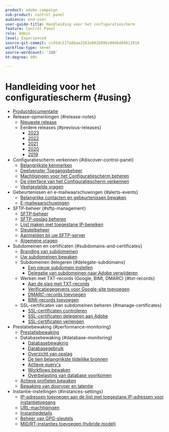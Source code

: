 ```yaml
---
product: adobe campaign
sub-product: control panel
audience: end-user
user-guide-title: Handleiding voor het configuratiescherm
feature: Control Panel
role: Admin
level: Experienced
source-git-commit: cc45dc517a8baa2583a082b99bc084bd84013918
workflow-type: tm+mt
source-wordcount: '180'
ht-degree: 98%

---
```



# Handleiding voor het configuratiescherm {#using}

+ [Productdocumentatie](control-panel-home.md)
+ Release-opmerkingen {#release-notes}
   + [Nieuwste release](rn/release-notes.md)
   + Eerdere releases {#previous-releases}
      + [2023](rn/release-notes-2023.md)
      + [2022](rn/release-notes-2022.md)
      + [2021](rn/release-notes-2021.md)
      + [2020](rn/release-notes-2020.md)
      + [2019](rn/release-notes-2019.md)
+ Configuratiescherm verkennen {#discover-control-panel}
   + [Belangrijkste kenmerken](discover/using/key-features.md)
   + [Deelvenster Toegangsbeheer](discover/using/accessing-control-panel.md)
   + [Machtigingen voor het Configuratiescherm beheren](discover/using/managing-permissions.md)
   + [De interface van het Configuratiescherm verkennen](discover/using/discovering-the-interface.md)
   + [Veelgestelde vragen](faq.md)
+ Gebeurtenissen en e-mailwaarschuwingen {#alerts-events}
   + [Belangrijke contacten en gebeurtenissen bewaken](service-events/service-events.md)
   + [E-mailwaarschuwingen](performance-monitoring/using/email-alerting.md)
+ SFTP-beheer {#sftp-management}
   + [SFTP-beheer](sftp/using/about-sftp-management.md)
   + [SFTP-opslag beheren](sftp/using/sftp-storage-management.md)
   + [Lijst maken met toegestane IP-bereiken](sftp/using/ip-range-allow-listing.md)
   + [Sleutelbeheer](sftp/using/key-management.md)
   + [Aanmelden bij uw SFTP-server](sftp/using/logging-into-sftp-server.md)
   + [Algemene vragen](sftp/using/common-questions.md)
+ Subdomeinen en certificaten {#subdomains-and-certificates}
   + [Branding van subdomeinen](subdomains-certificates/using/subdomains-branding.md)
   + [Uw subdomeinen bewaken](subdomains-certificates/using/monitoring-subdomains.md)
   + Subdomeinen delegeren {#delegate-subdomains}
      + [Een nieuw subdomein instellen](subdomains-certificates/using/setting-up-new-subdomain.md)
      + [Delegatie van subdomeinen naar Adobe verwijderen](subdomains-certificates/using/remove-delegated-subdomains.md)
   + Werken met TXT-records (Google, BIMI, DMARC) {#txt-records}
      + [Aan de slag met TXT-records](subdomains-certificates/using/gs-txt-records.md)
      + [Verificatiegegevens voor Google-site toevoegen](subdomains-certificates/using/managing-txt-records.md)
      + [DMARC-records toevoegen](subdomains-certificates/using/dmarc.md)
      + [BIMI-records toevoegen](subdomains-certificates/using/bimi.md)
   + SSL-certificaten van subdomeinen beheren {#manage-certificates}
      + [SSL-certificaten controleren](subdomains-certificates/using/monitoring-ssl-certificates.md)
      + [SSL-certificaten delegeren aan Adobe](subdomains-certificates/using/delegate-ssl.md)
      + [SSL-certificaten verlengen](subdomains-certificates/using/renewing-subdomain-certificate.md)
+ Prestatiebewaking {#performance-monitoring}
   + [Prestatiebewaking](performance-monitoring/using/about-performance-monitoring.md)
   + Databasebewaking {#database-monitoring}
      + [Databasebewaking](performance-monitoring/using/database-monitoring.md)
      + [Databasegebruik](performance-monitoring/using/database-utilization.md)
      + [Overzicht van opslag](performance-monitoring/using/database-storage-overview.md)
      + [De tien belangrijkste tijdelijke bronnen](performance-monitoring/using/database-top-ten-resources.md)
      + [Actieve query&#39;s](performance-monitoring/using/database-active-queries.md)
      + [Workflows bewaken](performance-monitoring/using/workflow-monitoring.md)
      + [Overbelasting van database voorkomen](performance-monitoring/using/database-preventing-overload.md)
   + [Actieve profielen bewaken](performance-monitoring/using/active-profiles-monitoring.md)
   + [Bewaking van doorvoer en latentie](performance-monitoring/using/throughputs-latencies.md)
+ Instantie-instellingen {#instances-settings}
   + [IP-adressen toevoegen aan de lijst met toegestane IP-adressen voor instantietoegang](instances-settings/using/ip-allow-listing-instance-access.md)
   + [URL-machtigingen](instances-settings/using/url-permissions.md)
   + [Instantiedetails](instances-settings/using/instance-details.md)
   + [Beheer van GPG-sleutels](instances-settings/using/gpg-keys-management.md)
   + [MID/RT-instanties toevoegen (hybride model)](instances-settings/using/external-accounts.md)
